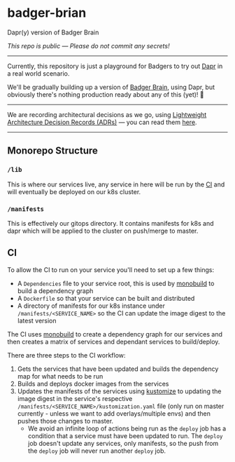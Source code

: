 # badger-brian

Dapr(y) version of Badger Brain

_This repo is public — Please do not commit any secrets!_

---

Currently, this repository is just a playground for Badgers to try out [Dapr](https://dapr.io) in a real world scenario.

We'll be gradually building up a version of [Badger Brain](https://github.com/redbadger/badger-brain), using Dapr, but obviously there's nothing production ready about any of this (yet)! 👀

---

We are recording architectural decisions as we go, using [Lightweight Architecture Decision Records (ADRs)](https://adr.github.io/) — you can read them [here](docs/adr/).

---

## Monorepo Structure
### `/lib`
This is where our services live, any service in here will be run by the
[CI](#ci) and will eventually be deployed on our k8s cluster.

### `/manifests`
This is effectively our gitops directory. It contains manifests for k8s and dapr
which will be applied to the cluster on push/merge to master.

## CI
To allow the CI to run on your service you'll need to set up a few things:
- A `Dependencies` file to your service root, this is used by
  [monobuild](https://github.com/charypar/monobuild) to build a dependency graph
- A `Dockerfile` so that your service can be built and distributed
- A directory of manifests for our k8s instance under
  `/manifests/<SERVICE_NAME>` so the CI can update the image digest to the
  latest version

The CI uses [monobuild](https://github.com/charypar/monobuild) to create a
dependency graph for our services and then creates a matrix of services and
dependant services to build/deploy.

There are three steps to the CI workflow:

1. Gets the services that have been updated and builds the dependency map for
   what needs to be run
2. Builds and deploys docker images from the services
3. Updates the manifests of the services using
   [kustomize](https://kustomize.io/) to updating the image digest in the
   service's respective `/manifests/<SERVICE_NAME>/kustomization.yaml` file
   (only run on master currently - unless we want to add overlays/multiple envs)
   and then pushes those changes to master.
   - We avoid an infinite loop of actions being run as the `deploy` job has a
     condition that a service must have been updated to run. The `deploy` job
     doesn't update any services, only manifests, so the push from the `deploy`
     job will never run another `deploy` job.
